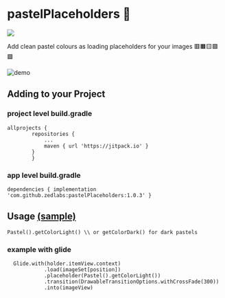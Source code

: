 # pastelPlaceholders 🎨

[![](https://jitpack.io/v/zedlabs/pastelPlaceholders.svg)](https://jitpack.io/#zedlabs/pastelPlaceholders)

Add clean pastel colours as loading placeholders for your images 🟥🟧🟨🟪🟩

![demo](demo.gif)
## Adding to your Project
### project level build.gradle
```
allprojects {
		repositories {
			...
			maven { url 'https://jitpack.io' }
		}
	    }
```


### app level build.gradle
```
dependencies { implementation 'com.github.zedlabs:pastelPlaceholders:1.0.3' }
```

## Usage [(sample)](https://github.com/zedlabs/pastelPlaceholders/tree/master/app)

```
Pastel().getColorLight() \\ or getColorDark() for dark pastels
```
### example with glide
```
  Glide.with(holder.itemView.context)
            .load(imageSet[position])
            .placeholder(Pastel().getColorLight())
            .transition(DrawableTransitionOptions.withCrossFade(300))
            .into(imageView)
```
